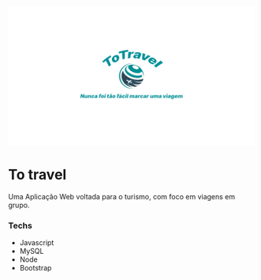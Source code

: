 <img src="Novo_Projeto_13.png" width="500px">

# To travel
  Uma Aplicação Web voltada para o turismo, com foco em viagens em grupo.
  
### Techs
  * Javascript
  * MySQL
  * Node
  * Bootstrap
